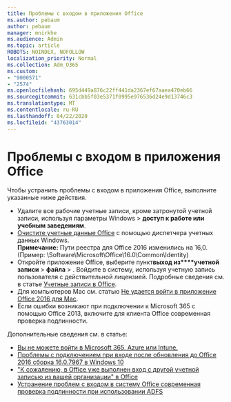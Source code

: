 ```yaml
---
title: Проблемы с входом в приложения Office
ms.author: pebaum
author: pebaum
manager: mnirkhe
ms.audience: Admin
ms.topic: article
ROBOTS: NOINDEX, NOFOLLOW
localization_priority: Normal
ms.collection: Adm_O365
ms.custom:
- "9000571"
- "2574"
ms.openlocfilehash: 695d449a876c22ff441da2367ef67aaea470eb66
ms.sourcegitcommit: 631cbb5f03e5371f0995e976536d24e9d13746c3
ms.translationtype: MT
ms.contentlocale: ru-RU
ms.lasthandoff: 04/22/2020
ms.locfileid: "43763014"
---
```

# <a name="issues-signing-in-to-office-apps"></a>Проблемы с входом в приложения Office

Чтобы устранить проблемы с входом в приложения Office, выполните указанные ниже действия.

- Удалите все рабочие учетные записи, кроме затронутой учетной записи, используя параметры Windows > **доступ к работе или учебным заведениям**.
- [Очистите учетные данные Office](https://docs.microsoft.com/office/troubleshoot/error-messages/another-account-already-signed-in#step-3-clear-cached-credentials-on-the-computer) с помощью диспетчера учетных данных Windows.<br/>
    **Примечание:** Пути реестра для Office 2016 изменились на 16,0. (Пример: \Software\Microsoft\Office\16.0\Common\Identity\)
- Откройте приложение Office, выберите пункт**выход из****учетной записи** >  **файла** > . Войдите в систему, используя учетную запись пользователя с действительной лицензией. Подробные сведения см. в статье [Учетные записи в Office](https://support.office.com/article/accounts-in-office-628ea040-f265-49de-b986-be09c3ebf8a9).
- Для компьютеров Mac см. статью [Не удается войти в приложение Office 2016 для Mac](https://docs.microsoft.com/office365/troubleshoot/authentication/sign-in-to-office-2016-for-mac-fail).
- Если ошибки возникают при подключении к Microsoft 365 с помощью Office 2013, включите для клиента Office современная проверка подлинности.

Дополнительные сведения см. в статье:
- [Вы не можете войти в Microsoft 365, Azure или Intune.](https://docs.microsoft.com/office365/troubleshoot/authentication/sign-in-to-office-365-azure-intune)
- [Проблемы с подключением при входе после обновления до Office 2016 сборка 16.0.7967 в Windows 10](https://docs.microsoft.com/office365/troubleshoot/administration/connection-issue-when-sign-in-office-2016)
- ["К сожалению, в Office уже выполнен вход с другой учетной записью из вашей организации" в Office](https://docs.microsoft.com/office/troubleshoot/error-messages/another-account-already-signed-in)
- [Устранение проблем с входом в систему Office современная проверка подлинности при использовании ADFS](https://docs.microsoft.com/office365/troubleshoot/authentication/sign-in-issue-with-modern-auth)